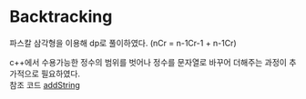# Backtracking

파스칼 삼각형을 이용해 dp로 풀이하였다. (nCr = n-1Cr-1 + n-1Cr)<br>

c++에서 수용가능한 정수의 범위를 벗어나 정수를 문자열로 바꾸어 더해주는 과정이 추가적으로 필요하였다.<br>
참조 코드 [addString](https://github.com/ashpurple/BOJ-Algorithm-Study/blob/main/Algorithm/functions/addString.cpp)